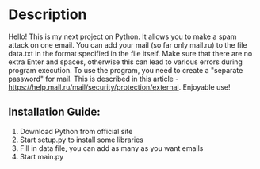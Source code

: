 # Description
Hello! This is my next project on Python. It allows you to make a spam attack on one email. 
You can add your mail (so far only mail.ru) to the file data.txt in the format specified in the file itself.
Make sure that there are no extra Enter and spaces, otherwise this can lead to various errors during program execution. 
To use the program, you need to create a "separate password" for mail. This is described in this article - https://help.mail.ru/mail/security/protection/external.
Enjoyable use!
## Installation Guide:
1) Download Python from official site
2) Start setup.py to install some libraries
3) Fill in data file, you can add as many as you want emails
4) Start main.py
